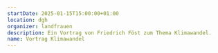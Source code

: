 ```yaml
---
startDate: 2025-01-15T15:00:00+01:00
location: dgh
organizer: landfrauen
description: Ein Vortrag von Friedrich Föst zum Thema Klimawandel.
name: Vortrag Klimawandel
---
```

